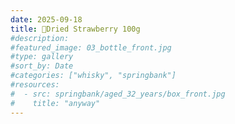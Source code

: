 ```yaml
---
date: 2025-09-18
title: 🍓Dried Strawberry 100g
#description: 
#featured_image: 03_bottle_front.jpg
#type: gallery
#sort_by: Date
#categories: ["whisky", "springbank"]
#resources:
#  - src: springbank/aged_32_years/box_front.jpg
#    title: "anyway"
---
```

